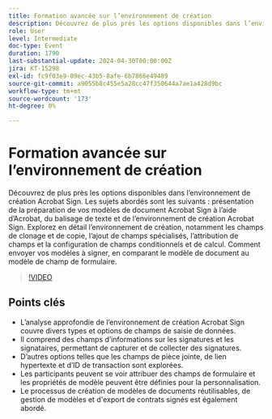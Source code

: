 ```yaml
---
title: Formation avancée sur l’environnement de création
description: Découvrez de plus près les options disponibles dans l’environnement de création Acrobat Sign.
role: User
level: Intermediate
doc-type: Event
duration: 1790
last-substantial-update: 2024-04-30T00:00:00Z
jira: KT-15298
exl-id: fc9f03e9-09ec-43b5-8afe-6b7866e49489
source-git-commit: a9055b8c455e5a28cc47f350644a7ae1a428d9bc
workflow-type: tm+mt
source-wordcount: '173'
ht-degree: 0%

---
```


# Formation avancée sur l’environnement de création

Découvrez de plus près les options disponibles dans l’environnement de création Acrobat Sign. Les sujets abordés sont les suivants : présentation de la préparation de vos modèles de document Acrobat Sign à l’aide d’Acrobat, du balisage de texte et de l’environnement de création Acrobat Sign. Explorez en détail l’environnement de création, notamment les champs de clonage et de copie, l’ajout de champs spécialisés, l’attribution de champs et la configuration de champs conditionnels et de calcul. Comment envoyer vos modèles à signer, en comparant le modèle de document au modèle de champ de formulaire.

>[!VIDEO](https://video.tv.adobe.com/v/3428189/?learn=on)

## Points clés

* L’analyse approfondie de l’environnement de création Acrobat Sign couvre divers types et options de champs de saisie de données.
* Il comprend des champs d’informations sur les signatures et les signataires, permettant de capturer et de collecter des signatures.
* D’autres options telles que les champs de pièce jointe, de lien hypertexte et d’ID de transaction sont explorées.
* Les participants peuvent se voir attribuer des champs de formulaire et les propriétés de modèle peuvent être définies pour la personnalisation.
* Le processus de création de modèles de documents réutilisables, de gestion de modèles et d&#39;export de contrats signés est également abordé.
